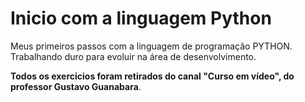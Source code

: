 # Inicio com a linguagem Python
 Meus primeiros passos com a linguagem de programação PYTHON.
 Trabalhando duro para evoluir na área de desenvolvimento.

 **Todos os exercicios foram retirados do canal "Curso em vídeo", do professor Gustavo Guanabara**.
